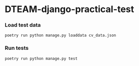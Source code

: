 # DTEAM-django-practical-test

### Load test data

```
poetry run python manage.py loaddata cv_data.json
```

### Run tests 

```
poetry run python manage.py test
```